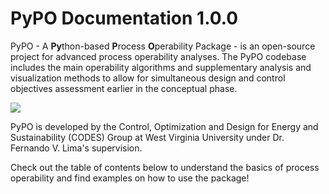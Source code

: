 # PyPO Documentation 1.0.0

PyPO - A **Py**thon-based **P**rocess **O**perability Package - is an open-source project for advanced process operability analyses. The PyPO codebase includes the main operability algorithms and supplementary analysis and visualization methods to allow for simultaneous design and control objectives assessment earlier in the
conceptual phase.


![](pypo_overview.PNG)

PyPO is developed by the Control, Optimization and Design for Energy and Sustainability (CODES) Group at West Virginia University 
under Dr. Fernando V. Lima's supervision.

Check out the table of contents below to understand the basics of process operability
and find examples on how to use the package!

```{tableofcontents}
```
